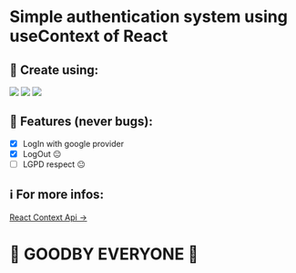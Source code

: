# Simple authentication system using useContext of React
## 👀 Create using:
<img src="https://img.shields.io/badge/React-20232A?style=for-the-badge&logo=react&logoColor=61DAFB">
<img src="https://img.shields.io/badge/Firebase-F29D0C?style=for-the-badge&logo=firebase&logoColor=white">
<img src="https://img.shields.io/badge/CSS3-1572B6?style=for-the-badge&logo=css3&logoColor=white">

## 📕 Features (never bugs):
- [x] LogIn with google provider
- [x] LogOut 😐
- [ ] LGPD respect 😐

## ℹ For more infos:
[React Context Api ->](https://pt-br.reactjs.org/docs/context.html)

# 🤗 GOODBY EVERYONE 💜
